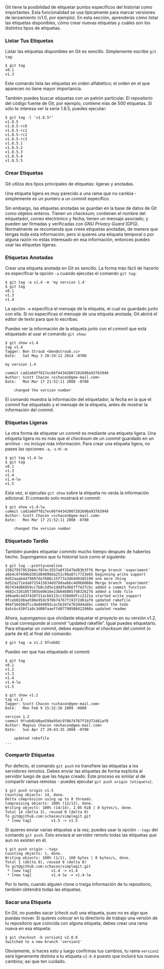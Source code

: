 Git tiene la posibilidad de etiquetar puntos específicos del historial como importantes. Esta funcionalidad se usa típicamente para marcar versiones de lanzamiento (v1.0, por ejemplo). En esta sección, aprenderás cómo listar las etiquetas disponibles, cómo crear nuevas etiquetas y cuáles son los distintos tipos de etiquetas.

### Listar Tus Etiquetas

Listar las etiquetas disponibles en Git es sencillo. Simplemente escribe `git tag`:

```console
$ git tag
v0.1
v1.3
```

Este comando lista las etiquetas en orden alfabético; el orden en el que aparecen no tiene mayor importancia.

También puedes buscar etiquetas con un patrón particular. El repositorio del código fuente de Git, por ejemplo, contiene más de 500 etiquetas. Si sólo te interesa ver la serie 1.8.5, puedes ejecutar:

```console
$ git tag -l 'v1.8.5*'
v1.8.5
v1.8.5-rc0
v1.8.5-rc1
v1.8.5-rc2
v1.8.5-rc3
v1.8.5.1
v1.8.5.2
v1.8.5.3
v1.8.5.4
v1.8.5.5
```

### Crear Etiquetas

Git utiliza dos tipos principales de etiquetas: ligeras y anotadas.

Una etiqueta ligera es muy parecido a una rama que no cambia - simplemente es un puntero a un _commit_ específico.

Sin embargo, las etiquetas anotadas se guardan en la base de datos de Git como objetos enteros. Tienen un _checksum_; contienen el nombre del etiquetador, correo electrónico y fecha; tienen un mensaje asociado; y pueden ser firmadas y verificadas con _GNU Privacy Guard_ (GPG). Normalmente se recomienda que crees etiquetas anotadas, de manera que tengas toda esta información; pero si quieres una etiqueta temporal o por alguna razón no estás interesado en esa información, entonces puedes usar las etiquetas ligeras.

### Etiquetas Anotadas

Crear una etiqueta anotada en Git es sencillo. La forma más fácil de hacerlo es especificar la opción `-a` cuando ejecutas el comando `git tag`:

```console
$ git tag -a v1.4 -m 'my version 1.4'
$ git tag
v0.1
v1.3
v1.4
```

La opción `-m` especifica el mensaje de la etiqueta, el cual es guardado junto con ella. Si no especificas el mensaje de una etiqueta anotada, Git abrirá el editor de texto para que lo escribas.

Puedes ver la información de la etiqueta junto con el _commit_ que está etiquetado al usar el comando `git show`:

```console
$ git show v1.4
tag v1.4
Tagger: Ben Straub <ben@straub.cc>
Date:   Sat May 3 20:19:12 2014 -0700

my version 1.4

commit ca82a6dff817ec66f44342007202690a93763949
Author: Scott Chacon <schacon@gee-mail.com>
Date:   Mon Mar 17 21:52:11 2008 -0700

    changed the version number
```

El comando muestra la información del etiquetador, la fecha en la que el _commit_ fue etiquetado y el mensaje de la etiqueta, antes de mostrar la información del _commit_.

### Etiquetas Ligeras

La otra forma de etiquetar un _commit_ es mediante una etiqueta ligera. Una etiqueta ligera no es más que el _checksum_ de un _commit_ guardado en un archivo - no incluye más información. Para crear una etiqueta ligera, no pases las opciones `-a`, `-s` ni `-m`:

```console
$ git tag v1.4-lw
$ git tag
v0.1
v1.3
v1.4
v1.4-lw
v1.5
```

Esta vez, si ejecutas `git show` sobre la etiqueta no verás la información adicional. El comando solo mostrará el _commit_:

```console
$ git show v1.4-lw
commit ca82a6dff817ec66f44342007202690a93763949
Author: Scott Chacon <schacon@gee-mail.com>
Date:   Mon Mar 17 21:52:11 2008 -0700

    changed the version number
```

### Etiquetado Tardío

También puedes etiquetar _commits_ mucho tiempo después de haberlos hecho. Supongamos que tu historial luce como el siguiente:

```console
$ git log --pretty=oneline
15027957951b64cf874c3557a0f3547bd83b3ff6 Merge branch 'experiment'
a6b4c97498bd301d84096da251c98a07c7723e65 beginning write support
0d52aaab4479697da7686c15f77a3d64d9165190 one more thing
6d52a271eda8725415634dd79daabbc4d9b6008e Merge branch 'experiment'
0b7434d86859cc7b8c3d5e1dddfed66ff742fcbc added a commit function
4682c3261057305bdd616e23b64b0857d832627b added a todo file
166ae0c4d3f420721acbb115cc33848dfcc2121a started write support
9fceb02d0ae598e95dc970b74767f19372d61af8 updated rakefile
964f16d36dfccde844893cac5b347e7b3d44abbc commit the todo
8a5cbc430f1a9c3d00faaeffd07798508422908a updated readme
```

Ahora, supongamos que olvidaste etiquetar el proyecto en su versión v1.2, la cual corresponde al _commit_ “updated rakefile”. Igual puedes etiquetarlo. Para etiquetar un commit, debes especificar el _checksum_ del _commit_ (o parte de él) al final del comando:

```console
$ git tag -a v1.2 9fceb02
```

Puedes ver que has etiquetado el commit:

```console
$ git tag
v0.1
v1.2
v1.3
v1.4
v1.4-lw
v1.5

$ git show v1.2
tag v1.2
Tagger: Scott Chacon <schacon@gee-mail.com>
Date:   Mon Feb 9 15:32:16 2009 -0800

version 1.2
commit 9fceb02d0ae598e95dc970b74767f19372d61af8
Author: Magnus Chacon <mchacon@gee-mail.com>
Date:   Sun Apr 27 20:43:35 2008 -0700

    updated rakefile
...
```

### Compartir Etiquetas

Por defecto, el comando `git push` no transfiere las etiquetas a los servidores remotos. Debes enviar las etiquetas de forma explícita al servidor luego de que las hayas creado. Este proceso es similar al de compartir ramas remotas - puedes ejecutar `git push origin [etiqueta]`.

```console
$ git push origin v1.5
Counting objects: 14, done.
Delta compression using up to 8 threads.
Compressing objects: 100% (12/12), done.
Writing objects: 100% (14/14), 2.05 KiB | 0 bytes/s, done.
Total 14 (delta 3), reused 0 (delta 0)
To git@github.com:schacon/simplegit.git
 * [new tag]         v1.5 -> v1.5
```

Si quieres enviar varias etiquetas a la vez, puedes usar la opción `--tags` del comando `git push`. Esto enviará al servidor remoto todas las etiquetas que aun no existen en él.

```console
$ git push origin --tags
Counting objects: 1, done.
Writing objects: 100% (1/1), 160 bytes | 0 bytes/s, done.
Total 1 (delta 0), reused 0 (delta 0)
To git@github.com:schacon/simplegit.git
 * [new tag]         v1.4 -> v1.4
 * [new tag]         v1.4-lw -> v1.4-lw
```

Por lo tanto, cuando alguien clone o traiga información de tu repositorio, también obtendrá todas las etiquetas.

### Sacar una Etiqueta

En Git, no puedes sacar (_check out_) una etiqueta, pues no es algo que puedas mover. Si quieres colocar en tu directorio de trabajo una versión de tu repositorio que coincida con alguna etiqueta, debes crear una rama nueva en esa etiqueta:

```console
$ git checkout -b version2 v2.0.0
Switched to a new branch 'version2'
```

Obviamente, si haces esto y luego confirmas tus cambios, tu rama `version2` será ligeramente distinta a tu etiqueta `v2.0.0` puesto que incluirá tus nuevos cambios; así que ten cuidado.
